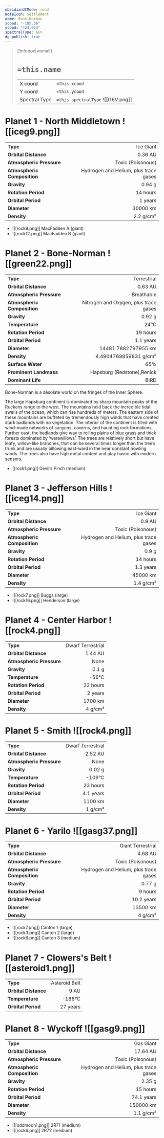 ```yaml
---
obsidianUIMode: read
NoteIcon: Settlement
name: Bone-Norman
xcood: "-185.36"
ycood: "424.923"
spectralType: G6V
dg-publish: true
---
```

> [!infobox|wsmall]
> # `=this.name`
> | | |
> | - | - |
> | X coord | `=this.xcood` |
> | Y coord| `=this.ycood` |
> | Spectral Type | `=this.spectralType` ![[G6V.png]] |

# Planet 1 - North Middletown ![[iceg9.png]]
|                             |                           |
| --------------------------- | -------------------------:|
| **Type**                    |             Ice Giant |
| **Orbital Distance**        |   0.36 AU |
| **Atmospheric Pressure**    |       Toxic (Poisonous) |
| **Atmospheric Composition** |      Hydrogen and Helium, plus trace gases |
| **Gravity**                 |        0.94 g |
| **Rotation Period**         |  14 hours |
| **Orbital Period** | 1 years |
| **Diameter**                |      30000 km | 
| **Density**                 |    2.2 g/cm³ |



- ![[rock9.png]] MacFadden A (giant)
- ![[rock12.png]] MacFadden B (giant)


# Planet 2 - Bone-Norman ![[green22.png]]
|                             |                           |
| --------------------------- | -------------------------:|
| **Type**                    |             Terrestrial |
| **Orbital Distance**        |   0.63 AU |
| **Atmospheric Pressure**    |       Breathable |
| **Atmospheric Composition** |      Nitrogen and Oxygen, plus trace gases |
| **Gravity**                 |        0.92 g |
| **Temperature**             |    24°C |
| **Rotation Period**         |  19 hours |
| **Orbital Period** | 1.1 years |
| **Diameter**                |      14481.7882797955 km | 
| **Density**                 |    4.4904769859831 g/cm³ |
| **Surface Water**           |           65% | 
| **Prominent Landmass**      |         Hapsburg (Redstone),Renick | 
| **Dominant Life**           |         BIRD |

Bone-Norman is a desolate world on the fringes of the Inner Sphere.

The large Hapsburg continent is dominated by sharp mountain peaks of the Ruckens range to the west. The mountains hold back the incredible tidal swells of the ocean, which can rise hundreds of meters. The eastern side of these mountains are buffeted by tremendously high winds that have created stark badlands with no vegetation. The interior of the continent is filled with wind-made networks of canyons, caverns, and haunting rock formations. Further east, the badlands give way to rolling plains of blue grass and thick forests dominated by ‘werewillows’. The trees are relatively short but have leafy, willow-like branches, that can be several times longer than the tree’s trunk and are usually billowing east-ward in the near constant howling winds. The trees also have high metal content and play havoc with modern sensors.

- [[rock1.png]] Devil’s Pinch (medium)

# Planet 3 - Jefferson Hills ![[iceg14.png]]
|                             |                           |
| --------------------------- | -------------------------:|
| **Type**                    |             Ice Giant |
| **Orbital Distance**        |   0.9 AU |
| **Atmospheric Pressure**    |       Toxic (Poisonous) |
| **Atmospheric Composition** |      Hydrogen and Helium, plus trace gases |
| **Gravity**                 |        0.9 g |
| **Rotation Period**         |  14 hours |
| **Orbital Period** | 1.3 years |
| **Diameter**                |      45000 km | 
| **Density**                 |    1.4 g/cm³ |



- ![[rock7.png]] Buggs (large)
- ![[rock16.png]] Henderson (large)


# Planet 4 - Center Harbor ![[rock4.png]]
|                             |                           |
| --------------------------- | -------------------------:|
| **Type**                    |             Dwarf Terrestrial |
| **Orbital Distance**        |   1.44 AU |
| **Atmospheric Pressure**    |       None |
| **Gravity**                 |        0.1 g |
| **Temperature**             |    -56°C |
| **Rotation Period**         |  22 hours |
| **Orbital Period** | 2 years |
| **Diameter**                |      1700 km | 
| **Density**                 |    4 g/cm³ |





# Planet 5 - Smith ![[rock4.png]]
|                             |                           |
| --------------------------- | -------------------------:|
| **Type**                    |             Dwarf Terrestrial |
| **Orbital Distance**        |   2.52 AU |
| **Atmospheric Pressure**    |       None |
| **Gravity**                 |        0.02 g |
| **Temperature**             |    -109°C |
| **Rotation Period**         |  23 hours |
| **Orbital Period** | 4.1 years |
| **Diameter**                |      1100 km | 
| **Density**                 |    1 g/cm³ |





# Planet 6 - Yarilo ![[gasg37.png]]
|                             |                           |
| --------------------------- | -------------------------:|
| **Type**                    |             Giant Terrestrial |
| **Orbital Distance**        |   4.68 AU |
| **Atmospheric Pressure**    |       Toxic (Poisonous) |
| **Atmospheric Composition** |      Hydrogen and Helium, plus trace gases |
| **Gravity**                 |        0.77 g |
| **Rotation Period**         |  9 hours |
| **Orbital Period** | 10.2 years |
| **Diameter**                |      13500 km | 
| **Density**                 |    4 g/cm³ |



- ![[rock7.png]] Canton 1 (large)
- ![[rock3.png]] Canton 2 (large)
- ![[rock6.png]] Canton 3 (medium)


# Planet 7 - Clowers's Belt ![[asteroid1.png]]
|                             |                           |
| --------------------------- | -------------------------:|
| **Type**                    |             Asteroid Belt |
| **Orbital Distance**        |   9 AU |
| **Temperature**             |    -186°C |
| **Orbital Period** | 27 years |





# Planet 8 - Wyckoff ![[gasg9.png]]
|                             |                           |
| --------------------------- | -------------------------:|
| **Type**                    |             Gas Giant |
| **Orbital Distance**        |   17.64 AU |
| **Atmospheric Pressure**    |       Toxic (Poisonous) |
| **Atmospheric Composition** |      Hydrogen and Helium, plus trace gases |
| **Gravity**                 |        2.35 g |
| **Rotation Period**         |  15 hours |
| **Orbital Period** | 74.1 years |
| **Diameter**                |      150000 km | 
| **Density**                 |    1.1 g/cm³ |



- ![[oddmoon1.png]] 2R71 (medium)
- ![[rock6.png]] 2R72 (medium)


